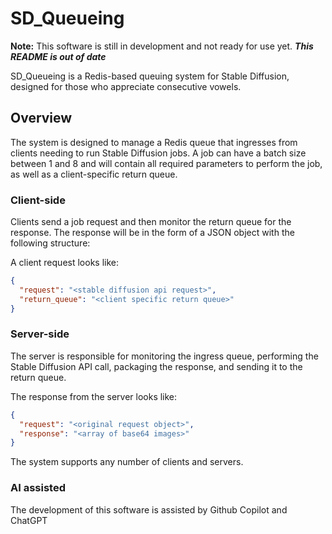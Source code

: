 # SD_Queueing

**Note:** This software is still in development and not ready for use yet. ***This README is out of date***

SD_Queueing is a Redis-based queuing system for Stable Diffusion, designed for those who appreciate consecutive vowels.

## Overview

The system is designed to manage a Redis queue that ingresses from clients needing to run Stable Diffusion jobs. A job can have a batch size between 1 and 8 and will contain all required parameters to perform the job, as well as a client-specific return queue.

### Client-side

Clients send a job request and then monitor the return queue for the response. The response will be in the form of a JSON object with the following structure:

A client request looks like:

```json
{
  "request": "<stable diffusion api request>",
  "return_queue": "<client specific return queue>"
}
```

### Server-side

The server is responsible for monitoring the ingress queue, performing the Stable Diffusion API call, packaging the response, and sending it to the return queue.

The response from the server looks like:

```json
{
  "request": "<original request object>",
  "response": "<array of base64 images>"
}
```

The system supports any number of clients and servers.

### AI assisted

The development of this software is assisted by Github Copilot and ChatGPT
